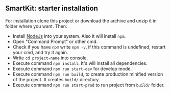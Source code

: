 ## SmartKit: starter installation
For installation clone this project or download the archive and unzip it in folder where you want. Then:
* Install [NodeJs](https://nodejs.org) into your system. Also it will install `npm`.
* Open "Command Prompt" or other cmd.
* Check if you have `npm` write `npm -v`, if this command is undefined, restart your cmd, and try it again.
* Write `cd project-name` into console.
* Execute command `npm install`. It's will install all dependencies.
* Execute command `npm run start-dev` for develop mode.
* Execute command `npm run build`, to create production minified version of the project. It creates `build/` directory.
* Execute command `npm run start-prod` to run project from `build/` folder.

